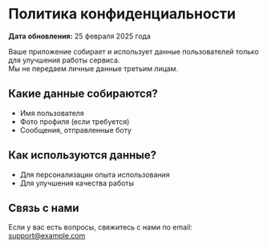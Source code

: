 # Политика конфиденциальности  
**Дата обновления:** 25 февраля 2025 года  

Ваше приложение собирает и использует данные пользователей только для улучшения работы сервиса.  
Мы не передаем личные данные третьим лицам.  

## Какие данные собираются?  
- Имя пользователя  
- Фото профиля (если требуется)  
- Сообщения, отправленные боту  

## Как используются данные?  
- Для персонализации опыта использования  
- Для улучшения качества работы  

## Связь с нами  
Если у вас есть вопросы, свяжитесь с нами по email: support@example.com  
